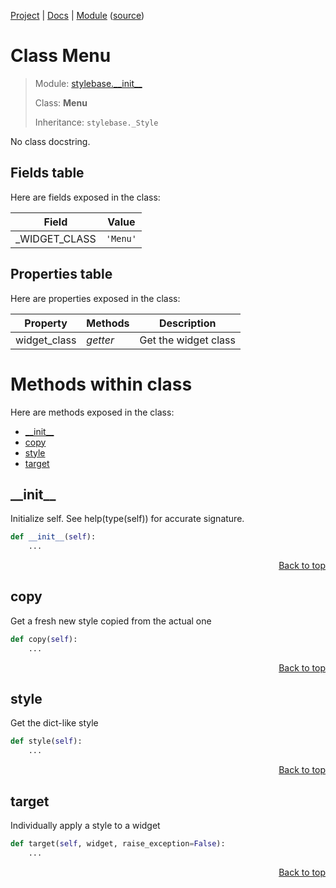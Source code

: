[Project](https://github.com/pyrustic/stylebase#readme) | [Docs](https://github.com/pyrustic/stylebase/blob/master/docs/README.md) | [Module](https://github.com/pyrustic/stylebase/blob/master/docs/modules/stylebase/__init__/README.md) ([source](https://github.com/pyrustic/stylebase/blob/master/stylebase/__init__.py))

# Class Menu
> Module: [stylebase.\_\_init\_\_](https://github.com/pyrustic/stylebase/blob/master/docs/modules/stylebase/__init__/README.md)
>
> Class: **Menu**
>
> Inheritance: `stylebase._Style`

No class docstring.

## Fields table
Here are fields exposed in the class:

| Field | Value |
| --- | --- |
| \_WIDGET\_CLASS | `'Menu'` |

## Properties table
Here are properties exposed in the class:

| Property | Methods | Description |
| --- | --- | --- |
| widget\_class | _getter_ | Get the widget class |

# Methods within class
Here are methods exposed in the class:
- [\_\_init\_\_](#__init__)
- [copy](#copy)
- [style](#style)
- [target](#target)

## \_\_init\_\_
Initialize self.  See help(type(self)) for accurate signature.

```python
def __init__(self):
    ...
```

<p align="right"><a href="##methods-within-menu">Back to top</a></p>

## copy
Get a fresh new style copied from the actual one

```python
def copy(self):
    ...
```

<p align="right"><a href="##methods-within-menu">Back to top</a></p>

## style
Get the dict-like style

```python
def style(self):
    ...
```

<p align="right"><a href="##methods-within-menu">Back to top</a></p>

## target
Individually apply a style to a widget

```python
def target(self, widget, raise_exception=False):
    ...
```

<p align="right"><a href="##methods-within-menu">Back to top</a></p>
